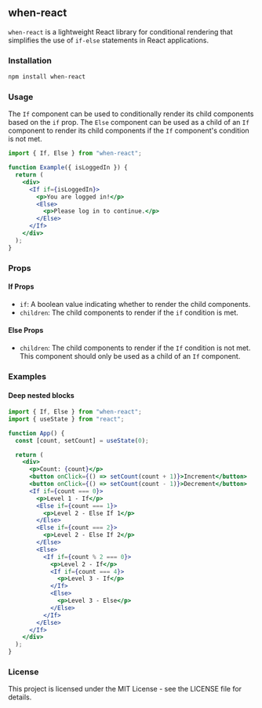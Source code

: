 ## when-react

`when-react` is a lightweight React library for conditional rendering that simplifies the use of `if-else` statements in React applications.

### Installation

```bash
npm install when-react
```

### Usage

The `If` component can be used to conditionally render its child components based on the `if` prop. The `Else` component can be used as a child of an `If` component to render its child components if the `If` component's condition is not met.

```jsx
import { If, Else } from "when-react";

function Example({ isLoggedIn }) {
  return (
    <div>
      <If if={isLoggedIn}>
        <p>You are logged in!</p>
        <Else>
          <p>Please log in to continue.</p>
        </Else>
      </If>
    </div>
  );
}
```

### Props

#### If Props

- `if`: A boolean value indicating whether to render the child components.
- `children`: The child components to render if the `if` condition is met.

#### Else Props

- `children`: The child components to render if the `If` condition is not met. This component should only be used as a child of an `If` component.

### Examples

#### Deep nested blocks

```jsx
import { If, Else } from "when-react";
import { useState } from "react";

function App() {
  const [count, setCount] = useState(0);

  return (
    <div>
      <p>Count: {count}</p>
      <button onClick={() => setCount(count + 1)}>Increment</button>
      <button onClick={() => setCount(count - 1)}>Decrement</button>
      <If if={count === 0}>
        <p>Level 1 - If</p>
        <Else if={count === 1}>
          <p>Level 2 - Else If 1</p>
        </Else>
        <Else if={count === 2}>
          <p>Level 2 - Else If 2</p>
        </Else>
        <Else>
          <If if={count % 2 === 0}>
            <p>Level 2 - If</p>
            <If if={count === 4}>
              <p>Level 3 - If</p>
            </If>
            <Else>
              <p>Level 3 - Else</p>
            </Else>
          </If>
        </Else>
      </If>
    </div>
  );
}
```

### License

This project is licensed under the MIT License - see the LICENSE file for details.

